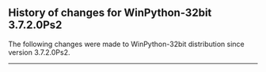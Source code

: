 ﻿## History of changes for WinPython-32bit 3.7.2.0Ps2

The following changes were made to WinPython-32bit distribution since version 3.7.2.0Ps2.

* * *
